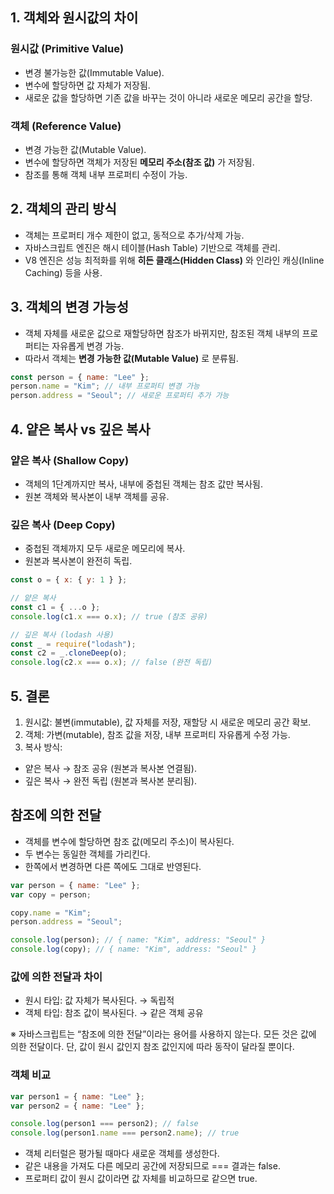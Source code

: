 ## 1. 객체와 원시값의 차이

### 원시값 (Primitive Value)

- 변경 불가능한 값(Immutable Value).
- 변수에 할당하면 값 자체가 저장됨.
- 새로운 값을 할당하면 기존 값을 바꾸는 것이 아니라 새로운 메모리 공간을 할당.

### 객체 (Reference Value)

- 변경 가능한 값(Mutable Value).
- 변수에 할당하면 객체가 저장된 **메모리 주소(참조 값)** 가 저장됨.
- 참조를 통해 객체 내부 프로퍼티 수정이 가능.

## 2. 객체의 관리 방식

- 객체는 프로퍼티 개수 제한이 없고, 동적으로 추가/삭제 가능.
- 자바스크립트 엔진은 해시 테이블(Hash Table) 기반으로 객체를 관리.
- V8 엔진은 성능 최적화를 위해 **히든 클래스(Hidden Class)** 와 인라인 캐싱(Inline Caching) 등을 사용.

## 3. 객체의 변경 가능성

- 객체 자체를 새로운 값으로 재할당하면 참조가 바뀌지만,
  참조된 객체 내부의 프로퍼티는 자유롭게 변경 가능.
- 따라서 객체는 **변경 가능한 값(Mutable Value)** 로 분류됨.

```js
const person = { name: "Lee" };
person.name = "Kim"; // 내부 프로퍼티 변경 가능
person.address = "Seoul"; // 새로운 프로퍼티 추가 가능
```

## 4. 얕은 복사 vs 깊은 복사

### 얕은 복사 (Shallow Copy)

- 객체의 1단계까지만 복사, 내부에 중첩된 객체는 참조 값만 복사됨.
- 원본 객체와 복사본이 내부 객체를 공유.

### 깊은 복사 (Deep Copy)

- 중첩된 객체까지 모두 새로운 메모리에 복사.
- 원본과 복사본이 완전히 독립.

```js
const o = { x: { y: 1 } };

// 얕은 복사
const c1 = { ...o };
console.log(c1.x === o.x); // true (참조 공유)

// 깊은 복사 (lodash 사용)
const _ = require("lodash");
const c2 = _.cloneDeep(o);
console.log(c2.x === o.x); // false (완전 독립)
```

## 5. 결론

1.  원시값: 불변(immutable), 값 자체를 저장, 재할당 시 새로운 메모리 공간 확보.
2.  객체: 가변(mutable), 참조 값을 저장, 내부 프로퍼티 자유롭게 수정 가능.
3.  복사 방식:

- 얕은 복사 → 참조 공유 (원본과 복사본 연결됨).
- 깊은 복사 → 완전 독립 (원본과 복사본 분리됨).

## 참조에 의한 전달

- 객체를 변수에 할당하면 참조 값(메모리 주소)이 복사된다.
- 두 변수는 동일한 객체를 가리킨다.
- 한쪽에서 변경하면 다른 쪽에도 그대로 반영된다.

```js
var person = { name: "Lee" };
var copy = person;

copy.name = "Kim";
person.address = "Seoul";

console.log(person); // { name: "Kim", address: "Seoul" }
console.log(copy); // { name: "Kim", address: "Seoul" }
```

### 값에 의한 전달과 차이

- 원시 타입: 값 자체가 복사된다. → 독립적
- 객체 타입: 참조 값이 복사된다. → 같은 객체 공유

※ 자바스크립트는 “참조에 의한 전달”이라는 용어를 사용하지 않는다. 모든 것은 값에 의한 전달이다. 단, 값이 원시 값인지 참조 값인지에 따라 동작이 달라질 뿐이다.

### 객체 비교

```js
var person1 = { name: "Lee" };
var person2 = { name: "Lee" };

console.log(person1 === person2); // false
console.log(person1.name === person2.name); // true
```

- 객체 리터럴은 평가될 때마다 새로운 객체를 생성한다.
- 같은 내용을 가져도 다른 메모리 공간에 저장되므로 === 결과는 false.
- 프로퍼티 값이 원시 값이라면 값 자체를 비교하므로 같으면 true.
